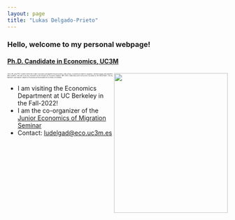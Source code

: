 ```yaml
---
layout: page
title: "Lukas Delgado-Prieto"
---
```


### Hello, welcome to my personal webpage! 

#### [Ph.D. Candidate in Economics, UC3M](http://economics.uc3m.es/personal/delgado-prieto/)

<div style="font-size:3;">
 <img align="right" width="260" height="320" src="https://user-images.githubusercontent.com/57502134/186741596-b93baccb-0009-4910-8db5-26d27765dc15.png"> 
 <p align="justify" style="clear:left;"> 
I am a 5th-year Ph.D. student interested in labor economics and applied microeconomics, with a focus on questions related to migration, minimum wages and imperfect labor markets. I am also a pre-doc researcher at the Institute for Economic Analysis (IAE)-CSIC in Barcelona and a short-term consultant at the World Bank. I did my bachelor's and master's degree in Economics at Universidad de Los Andes in Colombia.
</p>
</div>

 - I am visiting the Economics Department at UC Berkeley in the Fall-2022!
 - I am the co-organizer of the [Junior Economics of Migration Seminar](https://sites.google.com/view/the-economics-of-migration)
 - Contact: [ludelgad@eco.uc3m.es](mailto:ludelgad@eco.uc3m.es)
